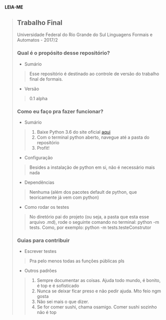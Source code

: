 #### LEIA-ME ####

> ## Trabalho Final ##
> Universidade Federal do Rio Grande do Sul
> Linguagens Formais e Automatos - 2017/2
> 
> 
> ### Qual é o propósito desse repositório? ###
> * Sumário
>> Esse repositório é destinado ao controle de versão do trabalho final de formais.
> * Versão
>> 0.1 alpha
> 
> ### Como eu faço pra fazer funcionar? ###
> * Sumário
>> 1. Baixe Python 3.6 do site oficial [aqui][python]
>> 2. Com o terminal python aberto, navegue até a pasta do repositório
>> 3. Profit!
> * Configuração
>> Besides a instalação de python em si, não é necessário mais nada
> * Dependências
>> Nenhuma (além dos pacotes default de python, que teoricamente já vem com python)
> * Como rodar os testes
>> No diretório pai do projeto (ou seja, a pasta que esta esse arquivo .md), rode o seguinte comando no terminal:
>>      python -m tests.<nomedoteste>
>> Como, por exemplo:
>>      python -m tests.testeConstrutor
> 
> ### Guias para contribuir ###
> * Escrever testes
>> Pra pelo menos todas as funções públicas pls
> * Outros padrões
>> 1. Sempre documentar as coisas. Ajuda todo mundo, é bonito, é top e é sofisticado
>> 2. Nunca se deixar ficar preso e não pedir ajuda. Mto feio ngm gosta
>> 3. Não sei mais o que dizer.
>> 4. Se for comer sushi, chama osamigo. Comer sushi sozinho não é top

[//]: # (https://bitbucket.org/tutorials/markdowndemo)
[python]: https://www.python.org/downloads/
